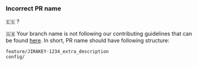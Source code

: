 ### Incorrect PR name
🇪🇸 ?

🇬🇧 Your branch name is not following our contributing guidelines that can be found [here](https://github.com/inditex/srv-wmseshp/blob/develop/CONTRIBUTING-JIRA.md#branching-strategy). In short, PR name should have following structure:
```
feature/JIRAKEY-1234_extra_description
config/
```
